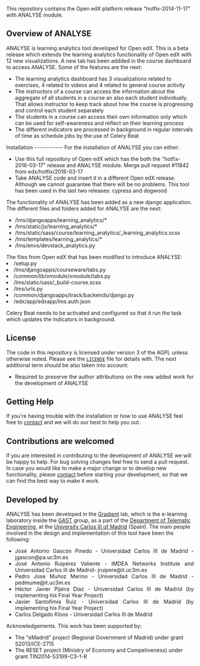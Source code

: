 This repository contains the Open edX platform release "hotfix-2014-11-17" with ANALYSE module.

Overview of ANALYSE
------------------

ANALYSE is learning analytics tool developed for Open edX. This is a beta release which extends the learning analytics functionality of Open edX with 12 new visualizations. A new tab has been addded in the course dashboard to access ANALYSE. Some of the features are the next:

<ul>
<li>The learning analytics dashboard has 3 visualizations related to exercises, 4 related to videos and 4 related to general course activity</li>
<li>The instructors of a course can access the information about the aggregate of all students in a course an also each student individually. That allows instructor to keep track about how the course is progressing and control each student separately</li>
<li>The students in a course can access their own information only which can be used for self-awareness and reflect on their learning process</li>
<li>The different indicators are processed in background in regular intervals of time as schedule jobs by the use of Celery Beat</li>
</ul>
Installation
------------
For the installation of ANALYSE you can either:

<ul>
<li>Use this full repository of Open edX which has the both the "hotfix-2016-03-17" release and ANALYSE module.
Merge pull request #11842 from edx/hotfix/2016-03-17</li>
<li>Take ANALYSE code and insert it in a different Open edX release. Although we cannot guarantee that there will be no problems. This tool has been used in the last two releases: cypress and dogwood
</ul>

The functionality of ANALYSE has been added as a new django application. The different files and folders added for ANALYSE are the next:
<ul>
<li>/lms/djangoapps/learning_analytics/*</li>
<li>/lms/static/js/learning_analytics/*</li>
<li>/lms/static/sass/course/learning_analytics/_learning_analytics.scss</li>
<li>/lms/templates/learning_analytics/*</li>
<li>/lms/envs/devstack_analytics.py</li>
</ul>
The files from Open edX that has been modified to introduce ANALYSE:
<li>/setup.py</li>
<li>/lms/djangoapps/courseware/tabs.py</li>
<li>/common/lib/xmodule/xmodule/tabs.py</li>
<li>/lms/static/sass/_build-course.scss</li>
<li>/lms/urls.py</li>
<li>/common/djangoapps/track/backends/django.py</li>
<li>/edx/app/edxapp/lms.auth.json</li>

Celery Beat needs to be activated and configured so that it run the task which updates the indicators in background.

License
-------

The code in this repository is licensed under version 3 of the AGPL unless
otherwise noted. Please see the
[`LICENSE`](https://github.com/edx/edx-platform/blob/master/LICENSE) file
for details with. The next additional term should be also taken into account:
</br>
<ul style="text-align: justify">
<li>
Required to preserve the author attributions on the new added work for the development of ANALYSE
</li>
</ul>

Getting Help
------------

If you're having trouble with the installation or how to use ANALYSE feel free to <a href="mailto:jgascon@pa.uc3m.es">contact</a> and we will do our best to help you out.

Contributions are welcomed
-----------------

If you are interested in contributing to the development of ANALYSE we will be happy to help. For bug solving changes feel free to send a pull request. In case you would like to make a major change or to develop new functionality, please <a href="mailto:jgascon@pa.uc3m.es">contact</a> before starting your development, so that we can find the best way to make it work.


Developed by
--------------
<p> ANALYSE has been developed in the <a href="http://gradient.it.uc3m.es/">Gradient</a> lab, which is the e-learning laboratory inside the <a href="http://www.gast.it.uc3m.es/">GAST</a> group, as a part of the <a href="http://www.it.uc3m.es/vi/">Department of Telematic Engineering</a>, at the <a href="http://www.uc3m.es/">University Carlos III of Madrid</a> (Spain). The main people involved in the design and implementation of this tool have been the following: </p>
<ul style="text-align: justify" value="circle">
	<li>
	José Antonio Gascón Pinedo - Universidad Carlos III de Madrid - jgascon@pa.uc3m.es
	</li>
	<li>
	José Antonio Ruipérez Valiente - IMDEA Networks Institute and Universidad Carlos III de Madrid- jruipere@it.uc3m.es
	</li>
	<li>
	Pedro Jose Muñoz Merino - Universidad Carlos III de Madrid - pedmume@it.uc3m.es
	</li>
	<li>
	Héctor Javier Pijeira Díaz - Universidad Carlos III de Madrid (by implementing his Final Year Project)
	</li>
	<li>
	Javier Santofimia Ruiz - Universidad Carlos III de Madrid (by implementing his Final Year Project)
	</li>
	<li>
	Carlos Delgado Kloos - Universidad Carlos III de Madrid
	</li>
	</ul>
Acknowledgements. This work has been supported by:
<ul>
<li>
The "eMadrid" project (Regional Government of Madrid) under grant S2013/ICE-2715
</li>
 <li>
The RESET project (Ministry of Economy and Competiveness) under grant TIN2014-53199-C3-1-R
</li>
	</ul>

